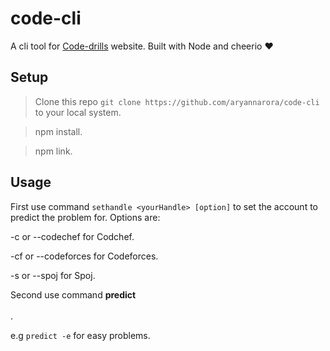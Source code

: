# code-cli
A cli tool for [Code-drills](https://code-drills.com) website.
Built with Node and cheerio :heart:


## Setup
> Clone this repo `git clone https://github.com/aryannarora/code-cli` to your local system.
 
> npm install.

> npm link.


## Usage

First use command `sethandle <yourHandle> [option]` to set the account to predict the problem for.
Options are:

 -c or --codechef for Codchef.
 
 -cf or --codeforces for Codeforces.
 
 -s or --spoj for Spoj.
 
 
Second use command **predict <option>**.

e.g  `predict -e` for easy problems.
